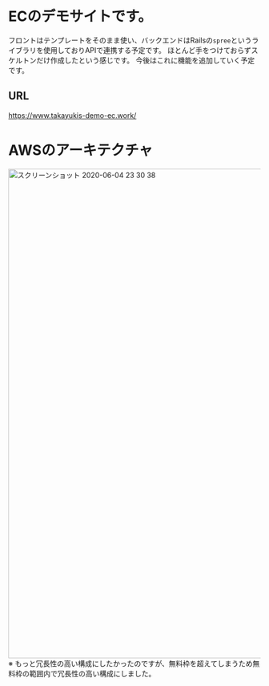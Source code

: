# ECのデモサイトです。
フロントはテンプレートをそのまま使い、バックエンドはRailsの`spree`というライブラリを使用しておりAPIで連携する予定です。
ほとんど手をつけておらずスケルトンだけ作成したという感じです。
今後はこれに機能を追加していく予定です。

## URL
https://www.takayukis-demo-ec.work/

# AWSのアーキテクチャ
<img width="976" alt="スクリーンショット 2020-06-04 23 30 38" src="https://user-images.githubusercontent.com/42170817/83770323-e50ab200-a6bb-11ea-9803-20356508cedb.png">
※ もっと冗長性の高い構成にしたかったのですが、無料枠を超えてしまうため無料枠の範囲内で冗長性の高い構成にしました。
